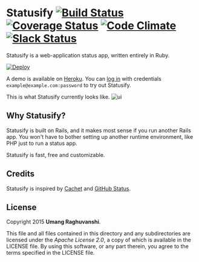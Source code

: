 # Statusify [![Build Status](https://travis-ci.org/statusify/statusify.svg)](https://travis-ci.org/statusify/statusify) [![Coverage Status](https://coveralls.io/repos/statusify/statusify/badge.svg?service=github)](https://coveralls.io/github/statusify/statusify) [![Code Climate](https://codeclimate.com/github/statusify/statusify/badges/gpa.svg)](https://codeclimate.com/github/statusify/statusify) [![Slack Status](https://statusify-slack.herokuapp.com/badge.svg)](https://statusify-slack.herokuapp.com)

Statusify is a web-application status app, written entirely in Ruby.

<!-- Remove the template parameter when we merge to the master branch -->
[![Deploy](https://www.herokucdn.com/deploy/button.svg)](https://www.heroku.com/deploy?template=https://github.com/statusify/statusify/tree/development)

A demo is available on [Heroku](https://statusify-dev.herokuapp.com/).
You can [log in](https://statusify-dev.herokuapp.com/sign_in) with credentials `example@example.com:password` to try out Statusify. 

This is what Statusify currently looks like.
![ui](https://cloud.githubusercontent.com/assets/7693065/10410928/612b0b20-6f6f-11e5-90ad-7535d704e8ef.png)

## Why Statusify?

Statusify is built on Rails, and it makes most sense if you run another Rails app. You won't have to bother setting up another runtime environment, like PHP just to run a status app.

Statusify is fast, free and customizable.

## Credits

Statusify is inspired by [Cachet](http://cachethq.io) and [GitHub Status](https://status.github.com).

## License

Copyright 2015 **Umang Raghuvanshi**.

This file and all files contained in this directory and any subdirectories are licensed under the *Apache License 2.0*, a copy of which is available in the LICENSE file. By using this software, or any part therein, you agree to the terms specified in the LICENSE file.

